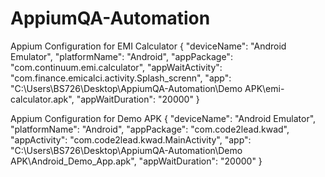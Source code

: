 # AppiumQA-Automation


Appium Configuration for EMI Calculator 
{
  "deviceName": "Android Emulator",
  "platformName": "Android",
  "appPackage": "com.continuum.emi.calculator",
  "appWaitActivity": "com.finance.emicalci.activity.Splash_screnn",
  "app": "C:\\Users\\BS726\\Desktop\\AppiumQA-Automation\\Demo APK\\emi-calculator.apk",
  "appWaitDuration": "20000"
}

Appium Configuration for Demo APK 
{
  "deviceName": "Android Emulator",
  "platformName": "Android",
  "appPackage": "com.code2lead.kwad",
  "appActivity": "com.code2lead.kwad.MainActivity",
  "app": "C:\\Users\\BS726\\Desktop\\AppiumQA-Automation\\Demo APK\\Android_Demo_App.apk",
  "appWaitDuration": "20000"
}
